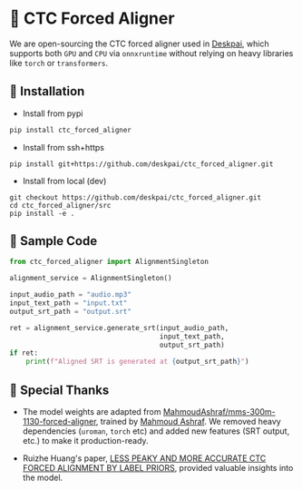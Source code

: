 # 🎯 CTC Forced Aligner



We are open-sourcing the CTC forced aligner used in [Deskpai](https://www.deskpai.com), which supports both `GPU` and `CPU` via `onnxruntime` without relying on heavy libraries like `torch` or `transformers`.  

## 🚀 Installation  

- Install from pypi

```bash
pip install ctc_forced_aligner
```

- Install from ssh+https

```
pip install git+https://github.com/deskpai/ctc_forced_aligner.git
```

- Install from local (dev)

```
git checkout https://github.com/deskpai/ctc_forced_aligner.git
cd ctc_forced_aligner/src
pip install -e .
```


## 📝 Sample Code  

```python
from ctc_forced_aligner import AlignmentSingleton

alignment_service = AlignmentSingleton()

input_audio_path = "audio.mp3"
input_text_path = "input.txt"
output_srt_path = "output.srt"

ret = alignment_service.generate_srt(input_audio_path,
                                     input_text_path,
                                     output_srt_path)
if ret:
    print(f"Aligned SRT is generated at {output_srt_path}")
```


## 🙏 Special Thanks  

- The model weights are adapted from [MahmoudAshraf/mms-300m-1130-forced-aligner](https://huggingface.co/MahmoudAshraf/mms-300m-1130-forced-aligner), trained by [Mahmoud Ashraf](https://huggingface.co/MahmoudAshraf). We removed heavy dependencies (`uroman`, `torch` etc) and added new features (SRT output, etc.) to make it production-ready.  

- Ruizhe Huang's paper, [LESS PEAKY AND MORE ACCURATE CTC FORCED ALIGNMENT BY LABEL PRIORS](https://arxiv.org/pdf/2406.02560), provided valuable insights into the model.  
